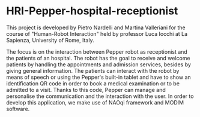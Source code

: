 # HRI-Pepper-hospital-receptionist

This project is developed by Pietro Nardelli and Martina Valleriani for the course of "Human-Robot Interaction" held by professor Luca Iocchi at La Sapienza, University of Rome, Italy.

The focus is on the interaction between Pepper robot as receptionist and the patients of an hospital. The robot has the goal to receive and welcome patients by handling the appointments and admission services, besides by giving general information. The patients can interact with the robot by means of speech or using the Pepper's built-in tablet and have to show an identification QR code in order to book a medical examination or to be admitted to a visit. Thanks to this code, Pepper can manage and personalise the communication and the interaction with the user.
In order to develop this application, we make use of NAOqi framework and MODIM software.